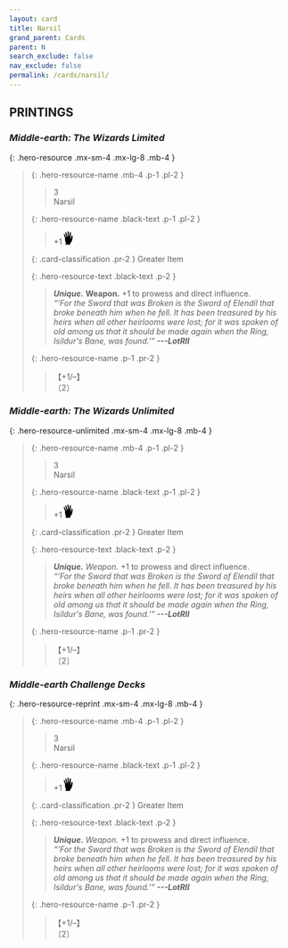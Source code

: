 ```yaml
---
layout: card
title: Narsil
grand_parent: Cards
parent: N
search_exclude: false
nav_exclude: false
permalink: /cards/narsil/
---
```


## PRINTINGS


### _Middle-earth: The Wizards Limited_

{: .hero-resource .mx-sm-4 .mx-lg-8 .mb-4 }
> {: .hero-resource-name .mb-4 .p-1 .pl-2 }
> > <div class="card-mp">3</div>
> > <div class="card-name">Narsil</div>
>
> {: .hero-resource-name .black-text .p-1 .pl-2 }
> > +1![](/assets/images/di.svg)
>
> {: .card-classification .pr-2 }
> Greater Item
>
> {: .hero-resource-text .black-text .p-2 }
> > _**Unique.**_ __Weapon.__ +1 to prowess and direct influence. <br>_“‘For the Sword that was Broken is the Sword of Elendil that broke beneath him when he fell. It has been treasured by his heirs when all other heirlooms were lost; for it was spoken of old among us that it should be made again when the Ring, Isildur's Bane, was found.’”_ ***---&#65279;LotRII*** 
> 
> {: .hero-resource-name .p-1 .pr-2 }
> > <div class="card-shield">【+1/&ndash;】</div>
> > <div class="card-corruption">〔2〕</div>

### _Middle-earth: The Wizards Unlimited_

{: .hero-resource-unlimited .mx-sm-4 .mx-lg-8 .mb-4 }
> {: .hero-resource-name .mb-4 .p-1 .pl-2 }
> > <div class="card-mp">3</div>
> > <div class="card-name">Narsil</div>
>
> {: .hero-resource-name .black-text .p-1 .pl-2 }
> > +1![](/assets/images/di.svg)
>
> {: .card-classification .pr-2 }
> Greater Item
>
> {: .hero-resource-text .black-text .p-2 }
> > _**Unique.**_ _Weapon._ +1 to prowess and direct influence. <br>_“‘For the Sword that was Broken is the Sword of Elendil that broke beneath him when he fell. It has been treasured by his heirs when all other heirlooms were lost; for it was spoken of old among us that it should be made again when the Ring, Isildur's Bane, was found.’”_ ***---&#65279;LotRII*** 
> 
> {: .hero-resource-name .p-1 .pr-2 }
> > <div class="card-shield">【+1/&ndash;】</div>
> > <div class="card-corruption">〔2〕</div>

### _Middle-earth Challenge Decks_

{: .hero-resource-reprint .mx-sm-4 .mx-lg-8 .mb-4 }
> {: .hero-resource-name .mb-4 .p-1 .pl-2 }
> > <div class="card-mp">3</div>
> > <div class="card-name">Narsil</div>
>
> {: .hero-resource-name .black-text .p-1 .pl-2 }
> > +1![](/assets/images/di.svg)
>
> {: .card-classification .pr-2 }
> Greater Item
>
> {: .hero-resource-text .black-text .p-2 }
> > _**Unique.**_ _Weapon._ +1 to prowess and direct influence. <br>_“‘For the Sword that was Broken is the Sword of Elendil that broke beneath him when he fell. It has been treasured by his heirs when all other heirlooms were lost; for it was spoken of old among us that it should be made again when the Ring, Isildur's Bane, was found.’”_ ***---&#65279;LotRII*** 
> 
> {: .hero-resource-name .p-1 .pr-2 }
> > <div class="card-shield">【+1/&ndash;】</div>
> > <div class="card-corruption">〔2〕</div>
